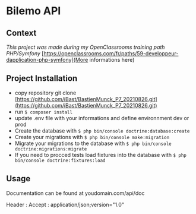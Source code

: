 # Bilemo API

## Context

*This project was made during my OpenClassrooms training path PHP/Symfony* [https://openclassrooms.com/fr/paths/59-developpeur-dapplication-php-symfony](More informations here)

## Project Installation

* copy repository git clone [https://github.com/iBast/BastienMunck_P7_20210826.git](https://github.com/iBast/BastienMunck_P7_20210826.git)
* run `$ composer install`
* update .env file with your informations and define environnment dev or prod
* Create the database with `$ php bin/console doctrine:database:create`
* Create your migrations with  `$ php bin/console make:migration`
* Migrate your migrations to the database with `$ php bin/console doctrine:migrations:migrate`
* If you need to procced tests load fixtures into the database with  `$ php bin/console doctrine:fixtures:load`

## Usage

Documentation can be found at youdomain.com/api/doc


Header : Accept : application/json;version="1.0"